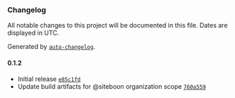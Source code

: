 ### Changelog

All notable changes to this project will be documented in this file. Dates are displayed in UTC.

Generated by [`auto-changelog`](https://github.com/CookPete/auto-changelog).

#### 0.1.2

- Initial release [`e85c1fd`](https://github.com/siteboon/n8n-nodes-siteboon/commit/e85c1fd2ddf70e91d2b7a4ddcf6d0ef9d5dac724)
- Update build artifacts for @siteboon organization scope [`760a559`](https://github.com/siteboon/n8n-nodes-siteboon/commit/760a559a2613bc06ccedb94c1bd9e23662ac29ef)
